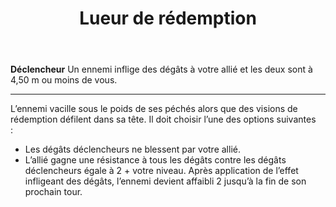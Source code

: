 ﻿---
# ATTENTION : Ne modifiez pas ce fichier
# Ce fichier est généré automatiquement par un script d'après les données du module Foundry VTT officiel et de sa traduction
title: Lueur de rédemption
titleEn: Glimpse of Redemption
id: tuZnRWHixLArvaIf
group: actions
---
<p><span><strong>Déclencheur</strong> Un ennemi inflige des dégâts à votre allié et les deux sont à 4,50 m ou moins de vous.</span></p><hr><p>L’ennemi vacille sous le poids de ses péchés alors que des visions de rédemption défilent dans sa tête. Il doit choisir l’une des options suivantes :&nbsp;&nbsp;</p><ul><li>Les dégâts déclencheurs ne blessent par votre allié.</li><li>L’allié gagne une résistance à tous les dégâts contre les dégâts déclencheurs égale à 2 + votre niveau. Après application de l’effet infligeant des dégâts, l’ennemi devient affaibli 2 jusqu’à la fin de son prochain tour.</li></ul>
